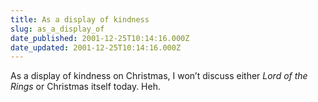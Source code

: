 ```yaml
---
title: As a display of kindness
slug: as_a_display_of
date_published: 2001-12-25T10:14:16.000Z
date_updated: 2001-12-25T10:14:16.000Z
---
```


As a display of kindness on Christmas, I won’t discuss either *Lord of the Rings* or Christmas itself today. Heh.
